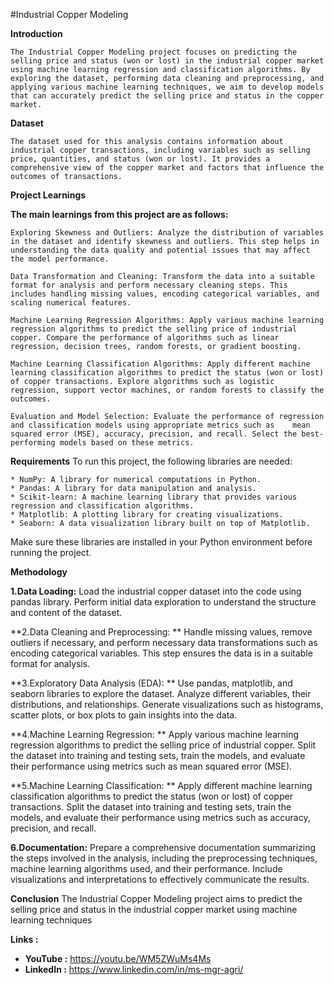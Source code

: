 #Industrial Copper Modeling

**Introduction**

    The Industrial Copper Modeling project focuses on predicting the selling price and status (won or lost) in the industrial copper market using machine learning regression and classification algorithms. By exploring the dataset, performing data cleaning and preprocessing, and applying various machine learning techniques, we aim to develop models that can accurately predict the selling price and status in the copper market.

**Dataset**

    The dataset used for this analysis contains information about industrial copper transactions, including variables such as selling price, quantities, and status (won or lost). It provides a comprehensive view of the copper market and factors that influence the outcomes of transactions.

**Project Learnings**

**The main learnings from this project are as follows:**

    Exploring Skewness and Outliers: Analyze the distribution of variables in the dataset and identify skewness and outliers. This step helps in understanding the data quality and potential issues that may affect the model performance.

    Data Transformation and Cleaning: Transform the data into a suitable format for analysis and perform necessary cleaning steps. This includes handling missing values, encoding categorical variables, and scaling numerical features.

    Machine Learning Regression Algorithms: Apply various machine learning regression algorithms to predict the selling price of industrial copper. Compare the performance of algorithms such as linear regression, decision trees, random forests, or gradient boosting.

    Machine Learning Classification Algorithms: Apply different machine learning classification algorithms to predict the status (won or lost) of copper transactions. Explore algorithms such as logistic regression, support vector machines, or random forests to classify the outcomes.

    Evaluation and Model Selection: Evaluate the performance of regression and classification models using appropriate metrics such as    mean squared error (MSE), accuracy, precision, and recall. Select the best-performing models based on these metrics.

**Requirements**
To run this project, the following libraries are needed:

    * NumPy: A library for numerical computations in Python.
    * Pandas: A library for data manipulation and analysis.
    * Scikit-learn: A machine learning library that provides various regression and classification algorithms.
    * Matplotlib: A plotting library for creating visualizations.
    * Seaborn: A data visualization library built on top of Matplotlib.
Make sure these libraries are installed in your Python environment before running the project.

**Methodology**

**1.Data Loading:**
  Load the industrial copper dataset into the code using pandas library. Perform initial data exploration to understand the structure and content of the dataset.

**2.Data Cleaning and Preprocessing: **
  Handle missing values, remove outliers if necessary, and perform necessary data transformations such as encoding categorical variables. This step ensures the data is in a suitable format for analysis.

**3.Exploratory Data Analysis (EDA): **
  Use pandas, matplotlib, and seaborn libraries to explore the dataset. Analyze different variables, their distributions, and relationships. Generate visualizations such as histograms, scatter plots, or box plots to gain insights into the data.

**4.Machine Learning Regression:  **
  Apply various machine learning regression algorithms to predict the selling price of industrial copper. Split the dataset into training and testing sets, train the models, and evaluate their performance using metrics such as mean squared error (MSE).

**5.Machine Learning Classification: **
  Apply different machine learning classification algorithms to predict the status (won or lost) of copper transactions. Split the dataset into training and testing sets, train the models, and evaluate their performance using metrics such as accuracy, precision, and recall.

**6.Documentation:**
  Prepare a comprehensive documentation summarizing the steps involved in the analysis, including the preprocessing techniques, machine learning algorithms used, and their performance. Include visualizations and interpretations to effectively communicate the results.

**Conclusion**
  The Industrial Copper Modeling project aims to predict the selling price and status in the industrial copper market using machine learning techniques

  **Links :**

  * **YouTube  :** https://youtu.be/WM5ZWuMs4Ms
  * **LinkedIn :** https://www.linkedin.com/in/ms-mgr-agri/

